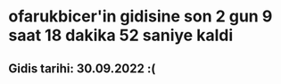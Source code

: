 # ofarukbicer'in gidisine son 2 gun 9 saat 18 dakika 52 saniye kaldi

## Gidis tarihi: 30.09.2022 :(